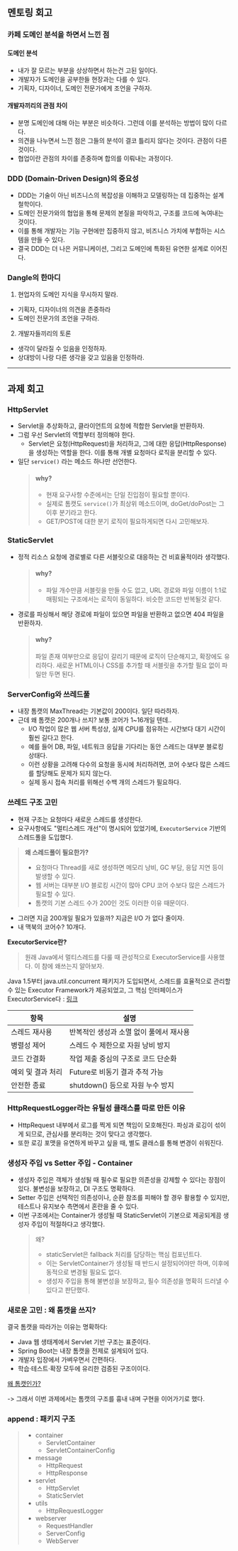 

## 멘토링 회고

### 카페 도메인 분석을 하면서 느낀 점

#### 도메인 분석
- 내가 잘 모르는 부분을 상상하면서 하는건 고된 일이다.
- 개발자가 도메인을 공부한들 현장과는 다를 수 있다.
- 기획자, 디자이너, 도메인 전문가에게 조언을 구하자.

#### 개발자끼리의 관점 차이
- 분명 도메인에 대해 아는 부분은 비슷하다. 그런데 이를 분석하는 방법이 많이 다르다.
- 의견을 나누면서 느낀 점은 그들의 분석이 결코 틀리지 않다는 것이다. 관점이 다른 것이다.
- 협업이란 관점의 차이를 존중하며 합의를 이뤄내는 과정이다.

### DDD (Domain-Driven Design)의 중요성
- DDD는 기술이 아닌 비즈니스의 복잡성을 이해하고 모델링하는 데 집중하는 설계 철학이다.
- 도메인 전문가와의 협업을 통해 문제의 본질을 파악하고, 구조를 코드에 녹여내는 것이다.
- 이를 통해 개발자는 기능 구현에만 집중하지 않고, 비즈니스 가치에 부합하는 시스템을 만들 수 있다.
- 결국 DDD는 더 나은 커뮤니케이션, 그리고 도메인에 특화된 유연한 설계로 이어진다.

### Dangle의 한마디

1. 현업자의 도메인 지식을 무시하지 말라.
  - 기획자, 디자이너의 의견을 존중하라
  - 도메인 전문가의 조언을 구하라.

2. 개발자들끼리의 토론
  - 생각이 달라질 수 있음을 인정하자.
  - 상대방이 나랑 다른 생각을 갖고 있음을 인정하라.
--- 
## 과제 회고

### HttpServlet
- Servlet을 추상화하고, 클라이언트의 요청에 적합한 Servlet을 반환하자.
- 그럼 우선 Servlet의 역할부터 정의해야 한다.
    - Servlet은 요청(HttpRequest)을 처리하고, 그에 대한 응답(HttpResponse)을 생성하는 역할을 한다. 이를 통해 개별 요청마다 로직을 분리할 수 있다.
- 일단 `service()` 라는 메소드 하나만 선언한다.
  > #### why?
  > - 현재 요구사항 수준에서는 단일 진입점이 필요할 뿐이다. 
  > - 실제로 톰캣도 `service()`가 최상위 메소드이며, doGet/doPost는 그 이후 분기라고 한다. 
  > - GET/POST에 대한 분기 로직이 필요하게되면 다시 고민해보자.

### StaticServlet
- 정적 리소스 요청에 경로별로 다른 서블릿으로 대응하는 건 비효율적이라 생각했다.
  > #### why?
  > - 파일 개수만큼 서블릿을 만들 수도 없고, URL 경로와 파일 이름이 1:1로 매핑되는 구조에서는 로직이 동일하다. 비슷한 코드만 반복될것 같다.
- 경로를 파싱해서 해당 경로에 파일이 있으면 파일을 반환하고 없으면 404 파일을 반환하자.
  > #### why?
  > 파일 존재 여부만으로 응답이 갈리기 때문에 로직이 단순해지고, 확장에도 유리하다. 
  > 새로운 HTML이나 CSS를 추가할 때 서블릿을 추가할 필요 없이 파일만 두면 된다.

### ServerConfig와 쓰레드풀
- 내장 톰캣의 MaxThread는 기본값이 200이다. 일단 따라하자.
- 근데 왜 톰캣은 200개나 쓰지? 보통 코어가 1~16개일 텐데..
    - I/O 작업이 많은 웹 서버 특성상, 실제 CPU를 점유하는 시간보다 대기 시간이 훨씬 길다고 한다. 
    - 예를 들어 DB, 파일, 네트워크 응답을 기다리는 동안 스레드는 대부분 블로킹 상태다. 
    - 이런 상황을 고려해 다수의 요청을 동시에 처리하려면, 코어 수보다 많은 스레드를 할당해도 문제가 되지 않는다. 
    - 실제 동시 접속 처리를 위해선 수백 개의 스레드가 필요하다.


### 쓰레드 구조 고민

- 현재 구조는 요청마다 새로운 스레드를 생성한다.
- 요구사항에도 "멀티스레드 개선"이 명시되어 있었기에, `ExecutorService` 기반의 스레드풀을 도입했다.

> **왜 스레드풀이 필요한가?**
> - 요청마다 Thread를 새로 생성하면 메모리 낭비, GC 부담, 응답 지연 등이 발생할 수 있다.
> - 웹 서버는 대부분 I/O 블로킹 시간이 많아 CPU 코어 수보다 많은 스레드가 필요할 수 있다.
> - 톰캣의 기본 스레드 수가 200인 것도 이러한 이유 때문이다.

- 그러면 지금 200개일 필요가 있을까? 지금은 I/O 가 없다 줄이자.
- 내 맥북의 코어수? 10개다.


**ExecutorService란?**
> 원래 Java에서 멀티스레드를 다룰 때 관성적으로 ExecutorService를 사용했다.
> 이 참에 왜쓰는지 알아보자.

Java 1.5부터 java.util.concurrent 패키지가 도입되면서,
스레드를 효율적으로 관리할 수 있는 Executor Framework가 제공되었고, 그 핵심 인터페이스가 ExecutorService다 : [링크](https://velog.io/@genius00hwan/%EC%9E%90%EB%B0%94%EC%97%90%EC%84%9C%EC%9D%98-%EB%A9%80%ED%8B%B0%EC%8A%A4%EB%A0%88%EB%93%9C%EC%99%80-ExecutorService%EC%9D%98-%EB%93%B1%EC%9E%A5)


| 항목         |설명|
|------------|---|
| 스레드 재사용    |반복적인 생성과 소멸 없이 풀에서 재사용|
| 병렬성 제어	    | 스레드 수 제한으로 자원 낭비 방지|
| 코드 간결화     |	작업 제출 중심의 구조로 코드 단순화 |
| 예외 및 결과 처리 |	Future로 비동기 결과 추적 가능|
|  안전한 종료    |	shutdown() 등으로 자원 누수 방지|


### HttpRequestLogger라는 유틸성 클래스를 따로 만든 이유
- HttpRequest 내부에서 로그를 찍게 되면 책임이 모호해진다. 파싱과 로깅이 섞이게 되므로, 관심사를 분리하는 것이 맞다고 생각했다.
- 또한 로깅 포맷을 유연하게 바꾸고 싶을 때, 별도 클래스를 통해 변경이 쉬워진다.


### 생성자 주입 vs Setter 주입 - Container
- 생성자 주입은 객체가 생성될 때 필수로 필요한 의존성을 강제할 수 있다는 장점이 있다. 불변성을 보장하고, DI 구조도 명확하다.
- Setter 주입은 선택적인 의존성이나, 순환 참조를 피해야 할 경우 활용할 수 있지만, 테스트나 유지보수 측면에서 혼란을 줄 수 있다.
- 이번 구조에서는 Container가 생성될 때 StaticServlet이 기본으로 제공되게끔 생성자 주입이 적절하다고 생각했다.
  > 왜?
  > - staticServlet은 fallback 처리를 담당하는 핵심 컴포넌트다.
  > - 이는 ServletContainer가 생성될 때 반드시 설정되어야만 하며, 이후에 동적으로 변경될 필요도 없다.
  > - 생성자 주입을 통해 불변성을 보장하고, 필수 의존성을 명확히 드러낼 수 있다고 판단했다.

### 새로운 고민 : 왜 톰캣을 쓰지?

결국 톰캣을 따라가는 이유는 명확하다:
- Java 웹 생태계에서 Servlet 기반 구조는 표준이다.
- Spring Boot는 내장 톰캣을 전제로 설계되어 있다.
- 개발자 입장에서 가벼우면서 간편하다.
- 학습·테스트·확장 모두에 유리한 검증된 구조이이다.

[왜 톰캣인가?](https://velog.io/@genius00hwan/%EC%99%9C-%ED%86%B0%EC%BA%A3%EC%9D%B8%EA%B0%80)

-> 그래서 이번 과제에서는 톰캣의 구조를 흉내 내며 구현을 이어가기로 했다.

### append : 패키지 구조
>
> - container
>   - ServletContainer
>   - ServletContainerConfig
> - message
>   - HttpRequest
>   - HttpResponse
> - servlet
>   - HttpServlet
>   - StaticServlet
> - utils
>   - HttpRequestLogger
> - webserver
>   - RequestHandler
>   - ServerConfig
>   - WebServer